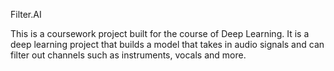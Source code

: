 Filter.AI

This is a coursework project built for the course of Deep Learning. It is a deep learning project that builds a model that takes in audio signals and can filter out channels such as instruments, vocals and more. 